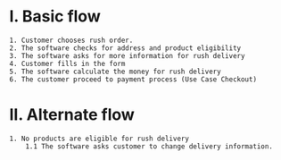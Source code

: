 # I. Basic flow
    1. Customer chooses rush order.
    2. The software checks for address and product eligibility 
    3. The software asks for more information for rush delivery
    4. Customer fills in the form
    5. The software calculate the money for rush delivery
    6. The customer proceed to payment process (Use Case Checkout)
# II. Alternate flow
    1. No products are eligible for rush delivery
        1.1 The software asks customer to change delivery information.